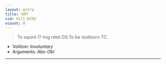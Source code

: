 ```yaml
---
layout: entry
title: འཁྲེབ་
vid: Hill:0192
vcount: 0
---
```

> To squint (? mig rdeb DS\.To be stubborn TC\.

* Volition: _Involuntary_
* Arguments: _Abs-Obl_

---

